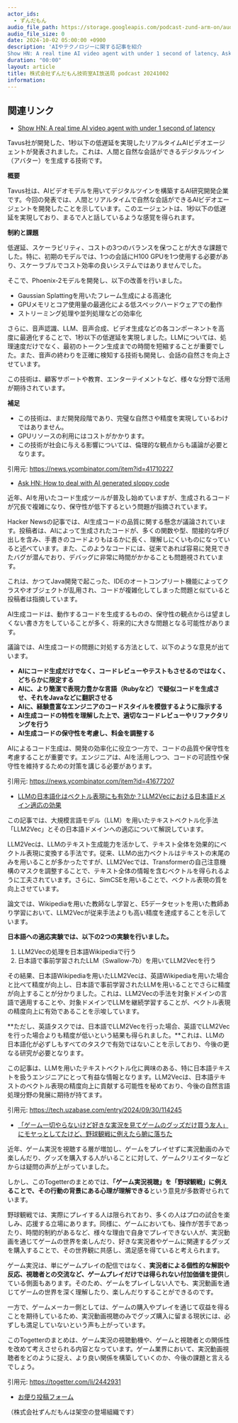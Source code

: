 ```yaml
---
actor_ids:
  - ずんだもん
audio_file_path: https://storage.googleapis.com/podcast-zund-arm-on/audio/株式会社ずんだもん技術室AI放送局_podcast_20241002.mp3
audio_file_size: 0
date: 2024-10-02 05:00:00 +0900
description: 'AIやテクノロジーに関する記事を紹介  
Show HN: A real time AI video agent with under 1 second of latency、Ask HN: How to deal with AI generated sloppy code、LLMの日本語化はベクトル表現にも有効か？LLM2Vecにおける日本語ドメイン適応の効果、「ゲーム一切やらないけど好きな実況を見てゲームのグッズだけ買う友人」にモヤっとしてたけど、野球観戦に例えたら腑に落ちた'
duration: "00:00"
layout: article
title: 株式会社ずんだもん技術室AI放送局 podcast 20241002
information: 
---
```


## 関連リンク


- [Show HN: A real time AI video agent with under 1 second of latency](https://news.ycombinator.com/item?id=41710227)  


Tavus社が開発した、1秒以下の低遅延を実現したリアルタイムAIビデオエージェントが発表されました。これは、人間と自然な会話ができるデジタルツイン（アバター）を生成する技術です。

**概要**

Tavus社は、AIビデオモデルを用いてデジタルツインを構築するAI研究開発企業です。今回の発表では、人間とリアルタイムで自然な会話ができるAIビデオエージェントを開発したことを示しています。このエージェントは、1秒以下の低遅延を実現しており、まるで人と話しているような感覚を得られます。

**制約と課題**

低遅延、スケーラビリティ、コストの3つのバランスを保つことが大きな課題でした。特に、初期のモデルでは、1つの会話にH100 GPUを1つ使用する必要があり、スケーラブルでコスト効率の良いシステムではありませんでした。

そこで、Phoenix-2モデルを開発し、以下の改善を行いました。

- Gaussian Splattingを用いたフレーム生成による高速化
- GPUメモリとコア使用量の最適化による低スペックハードウェアでの動作
- ストリーミング処理や並列処理などの効率化

さらに、音声認識、LLM、音声合成、ビデオ生成などの各コンポーネントを高度に最適化することで、1秒以下の低遅延を実現しました。LLMについては、処理速度だけでなく、最初のトークン生成までの時間を短縮することが重要でした。また、音声の終わりを正確に検知する技術も開発し、会話の自然さを向上させています。

この技術は、顧客サポートや教育、エンターテイメントなど、様々な分野で活用が期待されています。


  
**補足**

-  この技術は、まだ開発段階であり、完璧な自然さや精度を実現しているわけではありません。
-  GPUリソースの利用にはコストがかかります。
-  この技術が社会に与える影響については、倫理的な観点からも議論が必要となります。




引用元: https://news.ycombinator.com/item?id=41710227


- [Ask HN: How to deal with AI generated sloppy code](https://news.ycombinator.com/item?id=41677207)  


近年、AIを用いたコード生成ツールが普及し始めていますが、生成されるコードが冗長で複雑になり、保守性が低下するという問題が指摘されています。

Hacker Newsの記事では、AI生成コードの品質に関する懸念が議論されています。投稿者は、AIによって生成されたコードが、多くの関数や型、間接的な呼び出しを含み、手書きのコードよりもはるかに長く、理解しにくいものになっていると述べています。また、このようなコードには、従来であれば容易に発見できたバグが潜んでおり、デバッグに非常に時間がかかることも問題視されています。

これは、かつてJava開発で起こった、IDEのオートコンプリート機能によってクラスやオブジェクトが乱用され、コードが複雑化してしまった問題と似ていると投稿者は指摘しています。

AI生成コードは、動作するコードを生成するものの、保守性の観点からは望ましくない書き方をしていることが多く、将来的に大きな問題となる可能性があります。

議論では、AI生成コードの問題に対処する方法として、以下のような意見が出ています。

* **AIにコード生成だけでなく、コードレビューやテストもさせるのではなく、どちらかに限定する**
* **AIに、より簡潔で表現力豊かな言語（Rubyなど）で疑似コードを生成させ、それをJavaなどに翻訳させる**
* **AIに、経験豊富なエンジニアのコードスタイルを模倣するように指示する**
* **AI生成コードの特性を理解した上で、適切なコードレビューやリファクタリングを行う**
* **AI生成コードの保守性を考慮し、料金を調整する**

AIによるコード生成は、開発の効率化に役立つ一方で、コードの品質や保守性を考慮することが重要です。エンジニアは、AIを活用しつつ、コードの可読性や保守性を維持するための対策を講じる必要があります。




引用元: https://news.ycombinator.com/item?id=41677207


- [LLMの日本語化はベクトル表現にも有効か？LLM2Vecにおける日本語ドメイン適応の効果](https://tech.uzabase.com/entry/2024/09/30/114245)  


この記事では、大規模言語モデル（LLM）を用いたテキストベクトル化手法「LLM2Vec」とその日本語ドメインへの適応について解説しています。

LLM2Vecは、LLMのテキスト生成能力を活かして、テキスト全体を効果的にベクトル表現に変換する手法です。従来、LLMの出力ベクトルはテキストの末尾のみを用いることが多かったですが、LLM2Vecでは、Transformerの自己注意機構のマスクを調整することで、テキスト全体の情報を含むベクトルを得られるように工夫されています。さらに、SimCSEを用いることで、ベクトル表現の質を向上させています。

論文では、Wikipediaを用いた教師なし学習と、E5データセットを用いた教師あり学習において、LLM2Vecが従来手法よりも高い精度を達成することを示しています。

**日本語への適応実験では、以下の2つの実験を行いました。**

1. LLM2Vecの処理を日本語Wikipediaで行う
2. 日本語で事前学習されたLLM（Swallow-7b）を用いてLLM2Vecを行う

その結果、日本語Wikipediaを用いたLLM2Vecは、英語Wikipediaを用いた場合と比べて精度が向上し、日本語で事前学習されたLLMを用いることでさらに精度が向上することが分かりました。これは、LLM2Vecの手法を対象ドメインの言語で適用することや、対象ドメインでLLMを継続学習することが、ベクトル表現の精度向上に有効であることを示唆しています。

**ただし、英語タスクでは、日本語でLLM2Vecを行った場合、英語でLLM2Vecを行った場合よりも精度が低いという結果も得られました。**これは、LLMの日本語化が必ずしもすべてのタスクで有効ではないことを示しており、今後の更なる研究が必要となります。


この記事は、LLMを用いたテキストベクトル化に興味のある、特に日本語テキストを扱うエンジニアにとって有益な情報となります。LLM2Vecは、日本語テキストのベクトル表現の精度向上に貢献する可能性を秘めており、今後の自然言語処理分野の発展に期待が持てます。 


引用元: https://tech.uzabase.com/entry/2024/09/30/114245


- [「ゲーム一切やらないけど好きな実況を見てゲームのグッズだけ買う友人」にモヤっとしてたけど、野球観戦に例えたら腑に落ちた](https://togetter.com/li/2442931)  


近年、ゲーム実況を視聴する層が増加し、ゲームをプレイせずに実況動画のみで楽しんだり、グッズを購入する人がいることに対して、ゲームクリエイターなどからは疑問の声が上がっていました。

しかし、このTogetterのまとめでは、**「ゲーム実況視聴」を「野球観戦」に例えることで、その行動の背景にある心理が理解できる**という意見が多数寄せられています。

野球観戦では、実際にプレイする人は限られており、多くの人はプロの試合を楽しみ、応援する立場にあります。同様に、ゲームにおいても、操作が苦手であったり、時間的制約があるなど、様々な理由で自身でプレイできない人が、実況動画を通じてゲームの世界を楽しんだり、好きな実況者やゲームに関連するグッズを購入することで、その世界観に共感し、満足感を得ていると考えられます。

ゲーム実況は、単にゲームプレイの配信ではなく、**実況者による個性的な解説や反応、視聴者との交流など、ゲームプレイだけでは得られない付加価値を提供**している側面もあります。そのため、ゲームをプレイしない人でも、実況動画を通じてゲームの世界を深く理解したり、楽しんだりすることができるのです。

一方で、ゲームメーカー側としては、ゲームの購入やプレイを通じて収益を得ることを期待しているため、実況動画視聴のみでグッズ購入に留まる現状には、必ずしも満足していないという声も上がっています。

このTogetterのまとめは、ゲーム実況の視聴動機や、ゲームと視聴者との関係性を改めて考えさせられる内容となっています。ゲーム業界において、実況動画視聴者をどのように捉え、より良い関係を構築していくのか、今後の課題と言えるでしょう。 


引用元: https://togetter.com/li/2442931



- [お便り投稿フォーム](https://forms.gle/ffg4JTfqdiqK62qf9)

（株式会社ずんだもんは架空の登場組織です）
